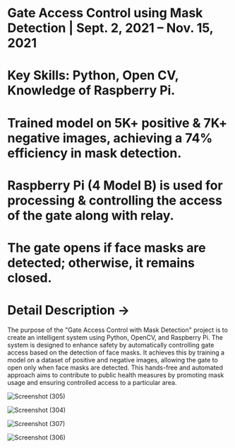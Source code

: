 # Gate Access Control using Mask Detection | Sept. 2, 2021 – Nov. 15, 2021 

# Key Skills: Python, Open CV, Knowledge of Raspberry Pi.

#  Trained model on 5K+ positive & 7K+ negative images, achieving a 74% efficiency in mask detection.

# Raspberry Pi (4 Model B) is used for processing & controlling the access of the gate along with relay.

# The gate opens if face masks are detected; otherwise, it remains closed.

# Detail Description ->

The purpose of the "Gate Access Control with Mask Detection" project is to create an intelligent system using Python, OpenCV, and Raspberry Pi.
The system is designed to enhance safety by automatically controlling gate access based on the detection of face masks.
It achieves this by training a model on a dataset of positive and negative images, allowing the gate to open only when face masks are detected. 
This hands-free and automated approach aims to contribute to public health measures by promoting mask usage and ensuring controlled access to a particular area.





![Screenshot (305)](https://github.com/Aakash5209/Gate_Access_control_by_Face_mask/assets/56769552/d44fdfba-730f-420c-8812-d9f2dd86bb4f)

![Screenshot (304)](https://github.com/Aakash5209/Gate_Access_control_by_Face_mask/assets/56769552/42fb9972-e550-40ed-9961-1a8d49c288a2)

![Screenshot (307)](https://github.com/Aakash5209/Gate_Access_control_by_Face_mask/assets/56769552/35a75e1d-a75b-46ad-8aaa-b198569ea133)

![Screenshot (306)](https://github.com/Aakash5209/Gate_Access_control_by_Face_mask/assets/56769552/6d900ec1-d313-4c5b-ac39-9156b84a0164)
